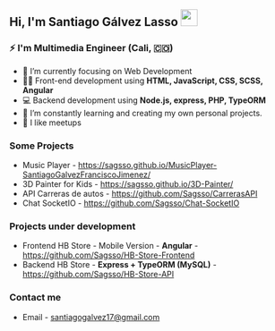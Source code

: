 ## Hi, I'm Santiago Gálvez Lasso <img src="https://raw.githubusercontent.com/iampavangandhi/iampavangandhi/master/gifs/Hi.gif" width="30px"></h2>


### ⚡ I'm Multimedia Engineer (Cali, 🇨🇴) 

- 🔭 I’m currently focusing on Web Development
- :man_technologist: Front-end development using **HTML, JavaScript, CSS, SCSS, Angular**
- :computer: Backend development using **Node.js, express, PHP, TypeORM**
- 🌱 I’m constantly learning and creating my own personal projects.
- 🤝 I like meetups

### Some Projects
- Music Player - https://sagsso.github.io/MusicPlayer-SantiagoGalvezFranciscoJimenez/
- 3D Painter for Kids - https://sagsso.github.io/3D-Painter/
- API Carreras de autos - https://github.com/Sagsso/CarrerasAPI
- Chat SocketIO - https://github.com/Sagsso/Chat-SocketIO

### Projects under development
- Frontend HB Store - Mobile Version - **Angular** - https://github.com/Sagsso/HB-Store-Frontend
- Backend HB Store - **Express + TypeORM (MySQL)** - https://github.com/Sagsso/HB-Store-API


### Contact me
- Email - santiagogalvez17@gmail.com
